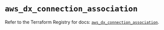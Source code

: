 # `aws_dx_connection_association`

Refer to the Terraform Registry for docs: [`aws_dx_connection_association`](https://registry.terraform.io/providers/hashicorp/aws/6.7.0/docs/resources/dx_connection_association).
